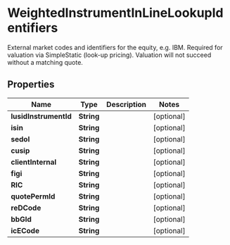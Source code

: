 

# WeightedInstrumentInLineLookupIdentifiers

External market codes and identifiers for the equity, e.g. IBM.  Required for valuation via SimpleStatic (look-up pricing).  Valuation will not succeed without a matching quote.

## Properties

| Name | Type | Description | Notes |
|------------ | ------------- | ------------- | -------------|
|**lusidInstrumentId** | **String** |  |  [optional] |
|**isin** | **String** |  |  [optional] |
|**sedol** | **String** |  |  [optional] |
|**cusip** | **String** |  |  [optional] |
|**clientInternal** | **String** |  |  [optional] |
|**figi** | **String** |  |  [optional] |
|**RIC** | **String** |  |  [optional] |
|**quotePermId** | **String** |  |  [optional] |
|**reDCode** | **String** |  |  [optional] |
|**bbGId** | **String** |  |  [optional] |
|**icECode** | **String** |  |  [optional] |



